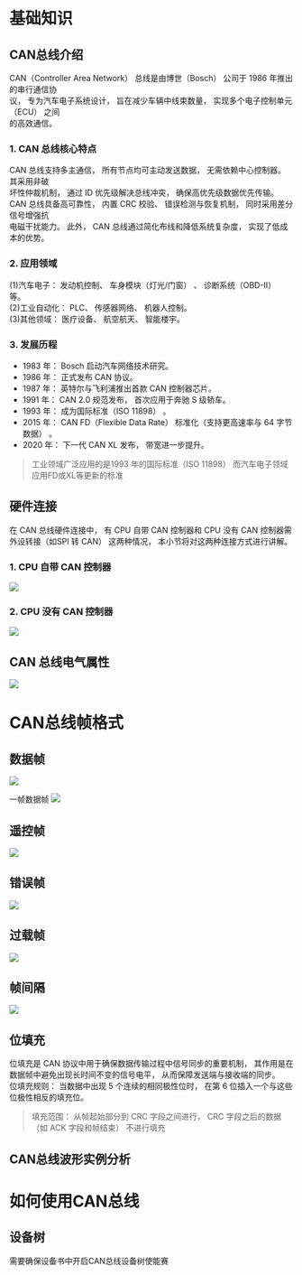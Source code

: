 # 基础知识
## CAN总线介绍
CAN（Controller Area Network） 总线是由博世（Bosch） 公司于 1986 年推出的串行通信协  
议， 专为汽车电子系统设计， 旨在减少车辆中线束数量， 实现多个电子控制单元（ECU） 之间  
的高效通信。
### 1. CAN 总线核心特点   
CAN 总线支持多主通信， 所有节点均可主动发送数据， 无需依赖中心控制器。 其采用非破  
坏性仲裁机制， 通过 ID 优先级解决总线冲突， 确保高优先级数据优先传输。  
CAN 总线具备高可靠性， 内置 CRC 校验、 错误检测与恢复机制， 同时采用差分信号增强抗  
电磁干扰能力。 此外， CAN 总线通过简化布线和降低系统复杂度， 实现了低成本的优势。  
### 2. 应用领域  
(1)汽车电子： 发动机控制、 车身模块（灯光/门窗） 、 诊断系统（OBD-II） 等。  
(2)工业自动化： PLC、 传感器网络、 机器人控制。  
(3)其他领域： 医疗设备、 航空航天、 智能楼宇。  
### 3. 发展历程  
- 1983 年： Bosch 启动汽车网络技术研究。  
- 1986 年： 正式发布 CAN 协议。  
- 1987 年： 英特尔与飞利浦推出首款 CAN 控制器芯片。  
- 1991 年： CAN 2.0 规范发布， 首次应用于奔驰 S 级轿车。  
- 1993 年： 成为国际标准（ISO 11898） 。  
- 2015 年： CAN FD（Flexible Data Rate） 标准化（支持更高速率与 64 字节数据） 。  
- 2020 年： 下一代 CAN XL 发布， 带宽进一步提升。

> 工业领域广泛应用的是1993 年的国际标准（ISO 11898） 
> 而汽车电子领域应用FD或XL等更新的标准

## 硬件连接
在 CAN 总线硬件连接中， 有 CPU 自带 CAN 控制器和 CPU 没有 CAN 控制器需外设转接（如SPI 转 CAN） 这两种情况， 本小节将对这两种连接方式进行讲解。

### 1. CPU 自带 CAN 控制器
![](../../image/CAN-1756221161730.webp)

### 2. CPU 没有 CAN 控制器

![](../../image/CAN-1756221151876.webp)

## CAN 总线电气属性

![](../../image/CAN-1756221296987.webp)
# CAN总线帧格式
## 数据帧
![](../../image/CAN-1756221317988.webp)

一帧数据帧
![](../../image/CAN-1756309503448.webp)

## 遥控帧
![](../../image/CAN-1756221332889.webp)
## 错误帧
![](../../image/CAN-1756221346363.webp)
## 过载帧
![](../../image/CAN-1756221355131.webp)
## 帧间隔
![](../../image/CAN-1756221363146.webp)
## 位填充
位填充是 CAN 协议中用于确保数据传输过程中信号同步的重要机制， 其作用是在数据帧中避免出现长时间不变的信号电平， 从而保障发送端与接收端的同步。  
位填充规则： 当数据中出现 5 个连续的相同极性位时， 在第 6 位插入一个与这些位极性相反的填充位。

>填充范围： 从帧起始部分到 CRC 字段之间进行， CRC 字段之后的数据（如 ACK 字段和帧结束） 不进行填充



## CAN总线波形实例分析

# 如何使用CAN总线
## 设备树
需要确保设备书中开启CAN总线设备树使能赛